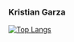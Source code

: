 ### Kristian Garza

[![Top Langs](https://github-readme-stats.vercel.app/api/top-langs/?username=kgarza&layout=compact)](https://github.com/anuraghazra/github-readme-stats)


